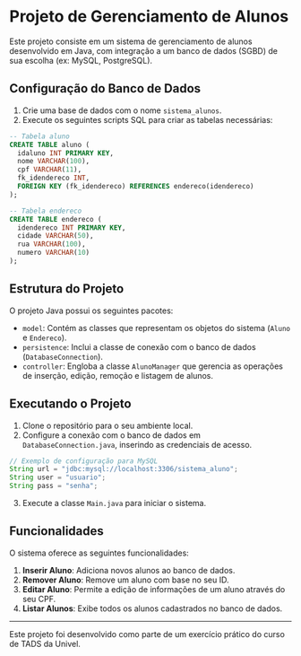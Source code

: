 # Projeto de Gerenciamento de Alunos

Este projeto consiste em um sistema de gerenciamento de alunos desenvolvido em Java, com integração a um banco de dados (SGBD) de sua escolha (ex: MySQL, PostgreSQL).

## Configuração do Banco de Dados

1. Crie uma base de dados com o nome `sistema_alunos`.
2. Execute os seguintes scripts SQL para criar as tabelas necessárias:

```sql
-- Tabela aluno
CREATE TABLE aluno (
  idaluno INT PRIMARY KEY,
  nome VARCHAR(100),
  cpf VARCHAR(11),
  fk_idendereco INT,
  FOREIGN KEY (fk_idendereco) REFERENCES endereco(idendereco)
);

-- Tabela endereco
CREATE TABLE endereco (
  idendereco INT PRIMARY KEY,
  cidade VARCHAR(50),
  rua VARCHAR(100),
  numero VARCHAR(10)
);
```

## Estrutura do Projeto

O projeto Java possui os seguintes pacotes:

- `model`: Contém as classes que representam os objetos do sistema (`Aluno` e `Endereco`).
- `persistence`: Inclui a classe de conexão com o banco de dados (`DatabaseConnection`).
- `controller`: Engloba a classe `AlunoManager` que gerencia as operações de inserção, edição, remoção e listagem de alunos.

## Executando o Projeto

1. Clone o repositório para o seu ambiente local.
2. Configure a conexão com o banco de dados em `DatabaseConnection.java`, inserindo as credenciais de acesso.

```java
// Exemplo de configuração para MySQL
String url = "jdbc:mysql://localhost:3306/sistema_aluno";
String user = "usuario";
String pass = "senha";
```

3. Execute a classe `Main.java` para iniciar o sistema.

## Funcionalidades

O sistema oferece as seguintes funcionalidades:

1. **Inserir Aluno**: Adiciona novos alunos ao banco de dados.
2. **Remover Aluno**: Remove um aluno com base no seu ID.
3. **Editar Aluno**: Permite a edição de informações de um aluno através do seu CPF.
4. **Listar Alunos**: Exibe todos os alunos cadastrados no banco de dados.

---

Este projeto foi desenvolvido como parte de um exercício prático do curso de TADS da Univel.
